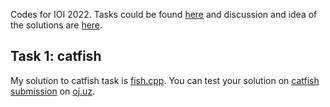 Codes for IOI 2022.
Tasks could be found [here](https://ioi2022.id/tasks/) and discussion and idea of the solutions are [here](https://ioi2022.id/data/editorial.pdf).

## Task 1: catfish
My solution to catfish task is [fish.cpp](fish.cpp). You can test your solution on [catfish submission](https://oj.uz/problem/submit/IOI22_fish) on [oj.uz](https://oj.uz/).

